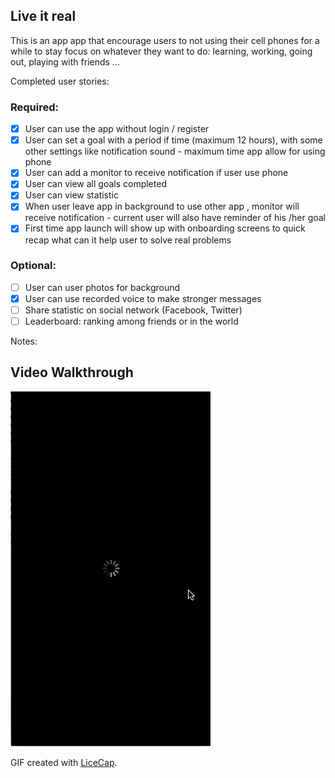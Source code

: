 ## Live it real

This is an app app that encourage users to not using their cell phones for a while to stay focus on whatever they want to do: learning, working, going out, playing with friends …

Completed user stories:
### Required:
- [x] User can use the app without login / register
- [x] User can set a goal with a period if time (maximum 12 hours), with some other settings like notification sound - maximum time app allow for using phone 
- [x] User can add a monitor to receive notification if user use phone
- [x] User can view all goals completed 
- [x] User can view statistic 
- [x] When user leave app in background to use other app , monitor will receive notification - current user will also have reminder of his /her goal
- [x] First time app launch will show up with onboarding screens to quick recap what can it help user to solve real problems
### Optional:
- [ ] User can user photos for background
- [x] User can use recorded voice to make stronger messages
- [ ] Share statistic on social network (Facebook, Twitter)
- [ ] Leaderboard: ranking among friends or in the world
 
Notes:


## Video Walkthrough 
<img src="https://github.com/swift102016team5/mefocus/blob/master/walkthrough.gif?raw=true" />


GIF created with [LiceCap](http://www.cockos.com/licecap/).

